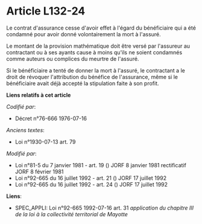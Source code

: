 # Article L132-24

Le contrat d'assurance cesse d'avoir effet à l'égard du bénéficiaire qui a été condamné pour avoir donné volontairement la
mort à l'assuré.

Le montant de la provision mathématique doit être versé par l'assureur au contractant ou à ses ayants cause à moins qu'ils ne
soient condamnés comme auteurs ou complices du meurtre de l'assuré.

Si le bénéficiaire a tenté de donner la mort à l'assuré, le contractant a le droit de révoquer l'attribution du bénéfice de
l'assurance, même si le bénéficiaire avait déjà accepté la stipulation faite à son profit.

**Liens relatifs à cet article**

_Codifié par_:

  - Décret n°76-666 1976-07-16

_Anciens textes_:

  - Loi n°1930-07-13 art. 79

_Modifié par_:

  - Loi n°81-5 du 7 janvier 1981 - art. 19 () JORF 8 janvier 1981 rectificatif JORF 8 février 1981
  - Loi n°92-665 du 16 juillet 1992 - art. 21 () JORF 17 juillet 1992
  - Loi n°92-665 du 16 juillet 1992 - art. 24 () JORF 17 juillet 1992

**Liens**:

  - SPEC_APPLI: Loi n°92-665 1992-07-16 art. 31 *application du chapitre III de la loi à la collectivité territorial de Mayotte*
